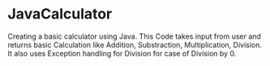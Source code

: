 # JavaCalculator
Creating a basic calculator using Java.
This Code takes input from user and returns basic Calculation like Addition, Substraction, Multiplication, Division.
It also uses Exception handling for Division for case of Division by 0.
